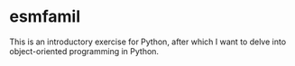 # esmfamil
This is an introductory exercise for Python, after which I want to delve into object-oriented programming in Python.
